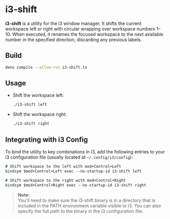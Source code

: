 # i3-shift

**i3-shift** is a utility for the i3 window manager. It shifts the current workspace left or right with circular wrapping over workspace numbers 1–10. When executed, it renames the focused workspace to the next available number in the specified direction, discarding any previous labels.

## Build

```sh
deno compile --allow-run i3-shift.ts
```

## Usage

- Shift the workspace left:
  ```bash
  ./i3-shift left
  ```

- Shift the workspace right:
  ```bash
  ./i3-shift right
  ```

## Integrating with i3 Config

To bind the utility to key combinations in i3, add the following entries to your i3 configuration file (usually located at `~/.config/i3/config`):

```i3
# Shift workspace to the left with mod+Control+Left
bindsym $mod+Control+Left exec --no-startup-id i3-shift left

# Shift workspace to the right with mod+Control+Right
bindsym $mod+Control+Right exec --no-startup-id i3-shift right
```

> **Note:**  
> You'll need to make sure the i3-shift binary is in a directory that is included in the PATH environment variable visible to i3. You can also specify the full path to the binary in the i3 configuration file.
